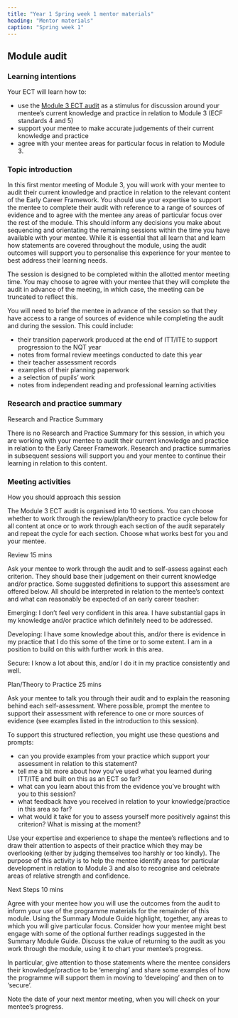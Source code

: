 ```yaml
---
title: "Year 1 Spring week 1 mentor materials"
heading: "Mentor materials"
caption: "Spring week 1"
---
```


## Module audit

### Learning intentions

Your ECT will learn how to:

- use the [Module 3 ECT audit](/assets/materials/ucl-01_Module-3-Audit.pdf) as a stimulus for discussion around your mentee’s current knowledge and practice in relation to Module 3 (ECF standards 4 and 5)
- support your mentee to make accurate judgements of their current knowledge and practice
- agree with your mentee areas for particular focus in relation to Module 3.

### Topic introduction

In this first mentor meeting of Module 3, you will work with your mentee to audit their current knowledge and practice in relation to the relevant content of the Early Career Framework. You should use your expertise to support the mentee to complete their audit with reference to a range of sources of evidence and to agree with the mentee any areas of particular focus over the rest of the module. This should inform any decisions you make about sequencing and orientating the remaining sessions within the time you have available with your mentee. While it is essential that all learn that and learn how statements are covered throughout the module, using the audit outcomes will support you to personalise this experience for your mentee to best address their learning needs.

The session is designed to be completed within the allotted mentor meeting time. You may choose to agree with your mentee that they will complete the audit in advance of the meeting, in which case, the meeting can be truncated to reflect this.

You will need to brief the mentee in advance of the session so that they have access to a range of sources of evidence while completing the audit and during the session. This could include:

- their transition paperwork produced at the end of ITT/ITE to support progression to the NQT year
- notes from formal review meetings conducted to date this year
- their teacher assessment records
- examples of their planning paperwork
- a selection of pupils’ work
- notes from independent reading and professional learning activities

### Research and practice summary

Research and Practice Summary

There is no Research and Practice Summary for this session, in which you are working with your mentee to audit their current knowledge and practice in relation to the Early Career Framework. Research and practice summaries in subsequent sessions will support you and your mentee to continue their learning in relation to this content.

### Meeting activities

How you should approach this session

The Module 3 ECT audit is organised into 10 sections. You can choose whether to work through the review/plan/theory to practice cycle below for all content at once or to work through each section of the audit separately and repeat the cycle for each section. Choose what works best for you and your mentee.

Review 15 mins

Ask your mentee to work through the audit and to self-assess against each criterion. They should base their judgement on their current knowledge and/or practice. Some suggested definitions to support this assessment are offered below. All should be interpreted in relation to the mentee’s context and what can reasonably be expected of an early career teacher:

Emerging: I don’t feel very confident in this area. I have substantial gaps in my knowledge and/or practice which definitely need to be addressed.

Developing: I have some knowledge about this, and/or there is evidence in my practice that I do this some of the time or to some extent. I am in a position to build on this with further work in this area.

Secure: I know a lot about this, and/or I do it in my practice consistently and well.

Plan/Theory to Practice 25 mins

Ask your mentee to talk you through their audit and to explain the reasoning behind each self-assessment. Where possible, prompt the mentee to support their assessment with reference to one or more sources of evidence (see examples listed in the introduction to this session).

To support this structured reflection, you might use these questions and prompts:

- can you provide examples from your practice which support your assessment in relation to this statement?
- tell me a bit more about how you’ve used what you learned during ITT/ITE and built on this as an ECT so far?
- what can you learn about this from the evidence you’ve brought with you to this session?
- what feedback have you received in relation to your knowledge/practice in this area so far?
- what would it take for you to assess yourself more positively against this criterion? What is missing at the moment?

Use your expertise and experience to shape the mentee’s reflections and to draw their attention to aspects of their practice which they may be overlooking (either by judging themselves too harshly or too kindly). The purpose of this activity is to help the mentee identify areas for particular development in relation to Module 3 and also to recognise and celebrate areas of relative strength and confidence.

Next Steps 10 mins

Agree with your mentee how you will use the outcomes from the audit to inform your use of the programme materials for the remainder of this module. Using the Summary Module Guide highlight, together, any areas to which you will give particular focus. Consider how your mentee might best engage with some of the optional further readings suggested in the Summary Module Guide. Discuss the value of returning to the audit as you work through the module, using it to chart your mentee’s progress.

In particular, give attention to those statements where the mentee considers their knowledge/practice to be ‘emerging’ and share some examples of how the programme will support them in moving to ‘developing’ and then on to ‘secure’.

Note the date of your next mentor meeting, when you will check on your mentee’s progress.
